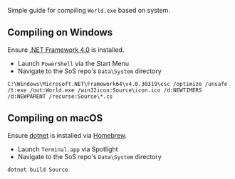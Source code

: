 Simple guide for compiling `World.exe` based on system.

## Compiling on Windows

Ensure [.NET Framework 4.0](https://dotnet.microsoft.com/en-us/download/dotnet-framework/net40) is installed.

* Launch `PowerShell` via the Start Menu
* Navigate to the SoS repo's `Data\System` directory

```
C:\Windows\Microsoft.NET\Framework64\v4.0.30319\csc /optimize /unsafe /t:exe /out:World.exe /win32icon:Source\icon.ico /d:NEWTIMERS /d:NEWPARENT /recurse:Source\*.cs
```

## Compiling on macOS

Ensure [dotnet](https://formulae.brew.sh/formula/dotnet) is installed via [Homebrew](https://brew.sh/).

* Launch `Terminal.app` via Spotlight
* Navigate to the SoS repo's `Data\System` directory

```
dotnet build Source
```
